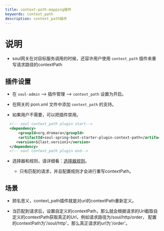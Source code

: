```yaml
---
title: context-path-mapping插件
keywords: context_path
description: context_path插件
---
```


# 说明

* soul网关在对目标服务调用的时候，还容许用户使用 `context_path` 插件来重写请求路径的contextPath


## 插件设置

* 在 `soul-admin` --> 插件管理 --> `context_path` 设置为开启。

* 在网关的 pom.xml 文件中添加 `context_path` 的支持。

* 如果用户不需要，可以把插件禁用。

```xml
  <!-- soul context_path plugin start-->
  <dependency>
      <groupId>org.dromara</groupId>
      <artifactId>soul-spring-boot-starter-plugin-context-path</artifactId>
     <version>${last.version}</version>
  </dependency>
  <!-- soul context_path plugin end-->
``` 

* 选择器和规则，请详细看：[选择器规则](../selector-and-rule)。

  * 只有匹配的请求，并且配置规则才会进行重写contextPath。

## 场景

* 顾名思义，context_path插件就是对uri的contextPath重新定义。

* 当匹配到请求后，设置自定义的contextPath，那么就会根据请求的Url截取自定义的contextPath获取真正的Url，例如请求路径为/soul/http/order，
  配置的contextPath为'/soul/http'，那么真正请求的url为'/order'。

